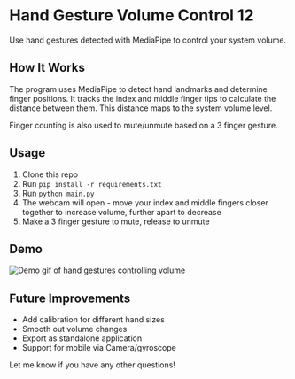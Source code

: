 # Hand Gesture Volume Control 12

Use hand gestures detected with MediaPipe to control your system volume.

## How It Works

The program uses MediaPipe to detect hand landmarks and determine finger positions. It tracks the index and middle finger tips to calculate the distance between them. This distance maps to the system volume level.

Finger counting is also used to mute/unmute based on a 3 finger gesture.

## Usage

1. Clone this repo
2. Run `pip install -r requirements.txt` 
3. Run `python main.py`
4. The webcam will open - move your index and middle fingers closer together to increase volume, further apart to decrease
5. Make a 3 finger gesture to mute, release to unmute

## Demo

![Demo gif of hand gestures controlling volume](demo.gif)

## Future Improvements

- Add calibration for different hand sizes
- Smooth out volume changes  
- Export as standalone application
- Support for mobile via Camera/gyroscope

Let me know if you have any other questions!
